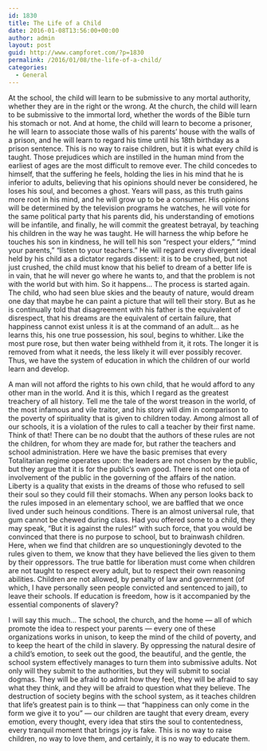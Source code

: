 ```yaml
---
id: 1830
title: The Life of a Child
date: 2016-01-08T13:56:00+00:00
author: admin
layout: post
guid: http://www.campforet.com/?p=1830
permalink: /2016/01/08/the-life-of-a-child/
categories:
  - General
---
```

At the school, the child will learn to be submissive to any mortal authority, whether they are in the right or the wrong. At the church, the child will learn to be submissive to the immortal lord, whether the words of the Bible turn his stomach or not. And at home, the child will learn to become a prisoner, he will learn to associate those walls of his parents&#8217; house with the walls of a prison, and he will learn to regard his time until his 18th birthday as a prison sentence. This is no way to raise children, but it is what every child is taught. Those prejudices which are instilled in the human mind from the earliest of ages are the most difficult to remove ever. The child concedes to himself, that the suffering he feels, holding the lies in his mind that he is inferior to adults, believing that his opinions should never be considered, he loses his soul, and becomes a ghost. Years will pass, as this truth gains more root in his mind, and he will grow up to be a consumer. His opinions will be determined by the television programs he watches, he will vote for the same political party that his parents did, his understanding of emotions will be infantile, and finally, he will commit the greatest betrayal, by teaching his children in the way he was taught. He will harness the whip before he touches his son in kindness, he will tell his son &#8220;respect your elders,&#8221; &#8220;mind your parents,&#8221; &#8220;listen to your teachers.&#8221; He will regard every divergent ideal held by his child as a dictator regards dissent: it is to be crushed, but not just crushed, the child must know that his belief to dream of a better life is in vain, that he will never go where he wants to, and that the problem is not with the world but with him. So it happens&#8230; The process is started again. The child, who had seen blue skies and the beauty of nature, would dream one day that maybe he can paint a picture that will tell their story. But as he is continually told that disagreement with his father is the equivalent of disrespect, that his dreams are the equivalent of certain failure, that happiness cannot exist unless it is at the command of an adult&#8230; as he learns this, his one true possession, his soul, begins to whither. Like the most pure rose, but then water being withheld from it, it rots. The longer it is removed from what it needs, the less likely it will ever possibly recover. Thus, we have the system of education in which the children of our world learn and develop.

A man will not afford the rights to his own child, that he would afford to any other man in the world. And it is this, which I regard as the greatest treachery of all history. Tell me the tale of the worst treason in the world, of the most infamous and vile traitor, and his story will dim in comparison to the poverty of spirituality that is given to children today. Among almost all of our schools, it is a violation of the rules to call a teacher by their first name. Think of that! There can be no doubt that the authors of these rules are not the children, for whom they are made for, but rather the teachers and school administration. Here we have the basic premises that every Totalitarian regime operates upon: the leaders are not chosen by the public, but they argue that it is for the public&#8217;s own good. There is not one iota of involvement of the public in the governing of the affairs of the nation. Liberty is a quality that exists in the dreams of those who refused to sell their soul so they could fill their stomachs. When any person looks back to the rules imposed in an elementary school, we are baffled that we once lived under such heinous conditions. There is an almost universal rule, that gum cannot be chewed during class. Had you offered some to a child, they may speak, &#8220;But it is against the rules!&#8221; with such force, that you would be convinced that there is no purpose to school, but to brainwash children. Here, when we find that children are so unquestioningly devoted to the rules given to them, we know that they have believed the lies given to them by their oppressors. The true battle for liberation must come when children are not taught to respect every adult, but to respect their own reasoning abilities. Children are not allowed, by penalty of law and government (of which, I have personally seen people convicted and sentenced to jail), to leave their schools. If education is freedom, how is it accompanied by the essential components of slavery?

I will say this much&#8230; The school, the church, and the home &#8212; all of which promote the idea to respect your parents &#8212; every one of these organizations works in unison, to keep the mind of the child of poverty, and to keep the heart of the child in slavery. By oppressing the natural desire of a child&#8217;s emotion, to seek out the good, the beautiful, and the gentle, the school system effectively manages to turn them into submissive adults. Not only will they submit to the authorities, but they will submit to social dogmas. They will be afraid to admit how they feel, they will be afraid to say what they think, and they will be afraid to question what they believe. The destruction of society begins with the school system, as it teaches children that life&#8217;s greatest pain is to think &#8212; that &#8220;happiness can only come in the form we give it to you&#8221; &#8212; our children are taught that every dream, every emotion, every thought, every idea that stirs the soul to contentedness, every tranquil moment that brings joy is fake. This is no way to raise children, no way to love them, and certainly, it is no way to educate them.